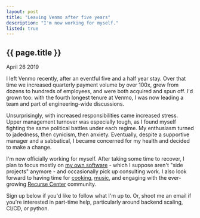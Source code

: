 ```yaml
---
layout: post
title: "Leaving Venmo after five years"
description: "I'm now working for myself."
listed: true
---
```


{{ page.title }}
----------------

<p class="meta">April 26 2019</p>

I left Venmo recently, after an eventful five and a half year stay.
Over that time we increased quarterly payment volume by over 100x, grew from dozens to hundreds of employees, and were both acquired and spun off.
I'd grown too: with the fourth longest tenure at Venmo, I was now leading a team and part of engineering-wide discussions.

Unsurprisingly, with increased responsibilities came increased stress.
Upper management turnover was especially tough, as I found myself fighting the same political battles under each regime.
My enthusiasm turned to jadedness, then cynicism, then anxiety.
Eventually, despite a supportive manager and a sabbatical, I became concerned for my health and decided to make a change.

I'm now officially working for myself.
After taking some time to recover, I plan to focus mostly on [my own software](/2019/01/07/side-project-income-2018.html) - which I suppose aren't "side projects" anymore - and occasionally pick up consulting work.
I also look forward to having time for [cooking](https://www.minmaxmeals.com/), [music](https://www.twitch.tv/videos/416687233), and engaging with the ever-growing [Recurse Center](https://www.recurse.com/) community.

Sign up below if you'd like to follow what I'm up to.
Or, shoot me an email if you're interested in part-time help, particularly around backend scaling, CI/CD, or python.
